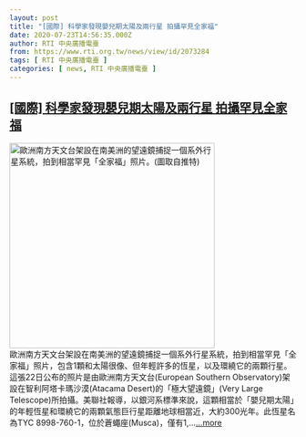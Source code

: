 ```yaml
---
layout: post
title: "[國際] 科學家發現嬰兒期太陽及兩行星 拍攝罕見全家福"
date: 2020-07-23T14:56:35.000Z
author: RTI 中央廣播電臺
from: https://www.rti.org.tw/news/view/id/2073284
tags: [ RTI 中央廣播電臺 ]
categories: [ news, RTI 中央廣播電臺 ]
---
```

<!--1595516195000-->
[[國際] 科學家發現嬰兒期太陽及兩行星 拍攝罕見全家福](https://www.rti.org.tw/news/view/id/2073284)
------

<div>
<img src="https://static.rti.org.tw/assets/thumbnails/2020/07/23/236faccdcca0a1cf80af4c74a7eda1ff.jpg" width="360" alt="歐洲南方天文台架設在南美洲的望遠鏡捕捉一個系外行星系統，拍到相當罕見「全家福」照片。(圖取自推特)" title="歐洲南方天文台架設在南美洲的望遠鏡捕捉一個系外行星系統，拍到相當罕見「全家福」照片。(圖取自推特)"><br>歐洲南方天文台架設在南美洲的望遠鏡捕捉一個系外行星系統，拍到相當罕見「全家福」照片，包含1顆和太陽很像、但年輕許多的恆星，以及環繞它的兩顆行星。這張22日公布的照片是由歐洲南方天文台(European Southern Observatory)架設在智利阿塔卡瑪沙漠(Atacama Desert)的「極大望遠鏡」(Very Large Telescope)所拍攝。美聯社報導，以銀河系標準來說，這顆相當於「嬰兒期太陽」的年輕恆星和環繞它的兩顆氣態巨行星距離地球相當近，大約300光年。此恆星名為TYC 8998-760-1，位於蒼蠅座(Musca)，僅有1,...<a target="_blank" href="https://www.rti.org.tw/news/view/id/2073284">...more</a>
</div>
